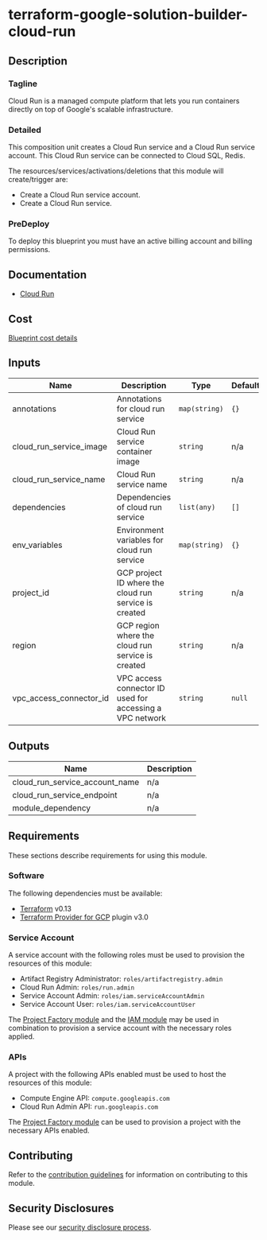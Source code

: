 # terraform-google-solution-builder-cloud-run

## Description
### Tagline
Cloud Run is a managed compute platform that lets you run containers directly on top of Google's scalable infrastructure.

### Detailed
This composition unit creates a Cloud Run service and a Cloud Run service account. This Cloud Run service can be connected to Cloud SQL, Redis.

The resources/services/activations/deletions that this module will create/trigger are:

- Create a Cloud Run service account.
- Create a Cloud Run service.

### PreDeploy
To deploy this blueprint you must have an active billing account and billing permissions.

## Documentation
- [Cloud Run](https://cloud.google.com/run/docs/overview/what-is-cloud-run)

## Cost
[Blueprint cost details](https://cloud.google.com/products/calculator-legacy#id=c5b0d4ca-341f-4636-bfa5-0f5991288c76)

<!-- BEGINNING OF PRE-COMMIT-TERRAFORM DOCS HOOK -->
## Inputs

| Name | Description | Type | Default | Required |
|------|-------------|------|---------|:--------:|
| annotations | Annotations for cloud run service | `map(string)` | `{}` | no |
| cloud\_run\_service\_image | Cloud Run service container image | `string` | n/a | yes |
| cloud\_run\_service\_name | Cloud Run service name | `string` | n/a | yes |
| dependencies | Dependencies of cloud run service | `list(any)` | `[]` | no |
| env\_variables | Environment variables for cloud run service | `map(string)` | `{}` | no |
| project\_id | GCP project ID where the cloud run service is created | `string` | n/a | yes |
| region | GCP region where the cloud run service is created | `string` | n/a | yes |
| vpc\_access\_connector\_id | VPC access connector ID used for accessing a VPC network | `string` | `null` | no |

## Outputs

| Name | Description |
|------|-------------|
| cloud\_run\_service\_account\_name | n/a |
| cloud\_run\_service\_endpoint | n/a |
| module\_dependency | n/a |

<!-- END OF PRE-COMMIT-TERRAFORM DOCS HOOK -->

## Requirements

These sections describe requirements for using this module.

### Software

The following dependencies must be available:

- [Terraform][terraform] v0.13
- [Terraform Provider for GCP][terraform-provider-gcp] plugin v3.0

### Service Account

A service account with the following roles must be used to provision
the resources of this module:

- Artifact Registry Administrator: `roles/artifactregistry.admin`
- Cloud Run Admin: `roles/run.admin`
- Service Account Admin: `roles/iam.serviceAccountAdmin`
- Service Account User: `roles/iam.serviceAccountUser`

The [Project Factory module][project-factory-module] and the
[IAM module][iam-module] may be used in combination to provision a
service account with the necessary roles applied.

### APIs

A project with the following APIs enabled must be used to host the
resources of this module:

- Compute Engine API: `compute.googleapis.com`
- Cloud Run Admin API: `run.googleapis.com`

The [Project Factory module][project-factory-module] can be used to
provision a project with the necessary APIs enabled.

## Contributing

Refer to the [contribution guidelines](./CONTRIBUTING.md) for
information on contributing to this module.

[iam-module]: https://registry.terraform.io/modules/terraform-google-modules/iam/google
[project-factory-module]: https://registry.terraform.io/modules/terraform-google-modules/project-factory/google
[terraform-provider-gcp]: https://www.terraform.io/docs/providers/google/index.html
[terraform]: https://www.terraform.io/downloads.html

## Security Disclosures

Please see our [security disclosure process](./SECURITY.md).
